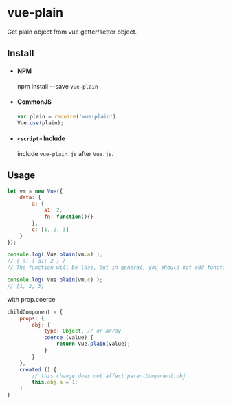 # vue-plain

Get plain object from vue getter/setter object.

## Install

- #### NPM

  npm install --save `vue-plain`

- #### CommonJS

  ``` js
  var plain = require('vue-plain')
  Vue.use(plain);
  ```

- #### `<script>` Include

  include `vue-plain.js` after `Vue.js`.

## Usage

``` js
let vm = new Vue({
    data: {
        a: {
            a1: 2,
            fn: function(){}
        },
        c: [1, 2, 3]
    }
});

console.log( Vue.plain(vm.a) );  
// { a: { a1: 2 } } 
// The function will be lose, but in general, you should not add function in Vue data

console.log( Vue.plain(vm.c) );  
// [1, 2, 3]
```

with prop.coerce

``` js
childComponent = {
    props: {
        obj: {
            type: Object, // or Array
            coerce (value) {
                return Vue.plain(value);
            }
        }
    },
    created () {
        // this change does not affect parentComponent.obj
        this.obj.a = 1;
    }
}
```